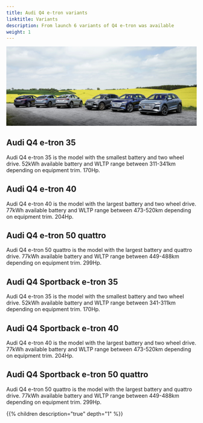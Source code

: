 ```yaml
---
title: Audi Q4 e-tron variants
linktitle: Variants
description: From launch 6 variants of Q4 e-tron was available
weight: 1
---
```




![Audi](variants1.jpg "Audi Q4 e-tron 50")

## Audi Q4 e-tron 35

Audi Q4 e-tron 35 is the model with the smallest battery and two wheel drive. 52kWh available battery and WLTP range between 311-341km depending on equipment trim. 170Hp.

## Audi Q4 e-tron 40

Audi Q4 e-tron 40 is the model with the largest battery and two wheel drive. 77kWh available battery and WLTP range between 473-520km depending on equipment trim. 204Hp.

## Audi Q4 e-tron 50 quattro

Audi Q4 e-tron 50 quattro is the model with the largest battery and quattro drive. 77kWh available battery and WLTP range between 449-488km depending on equipment trim. 299Hp.

## Audi Q4 Sportback e-tron 35

Audi Q4 e-tron 35 is the model with the smallest battery and two wheel drive. 52kWh available battery and WLTP range between 341-311km depending on equipment trim. 170Hp.

## Audi Q4 Sportback e-tron 40

Audi Q4 e-tron 40 is the model with the largest battery and two wheel drive. 77kWh available battery and WLTP range between 473-520km depending on equipment trim. 204Hp.

## Audi Q4 Sportback e-tron 50 quattro

Audi Q4 e-tron 50 quattro is the model with the largest battery and quattro drive. 77kWh available battery and WLTP range between 449-488km depending on equipment trim. 299Hp.


{{% children description="true" depth="1" %}}

